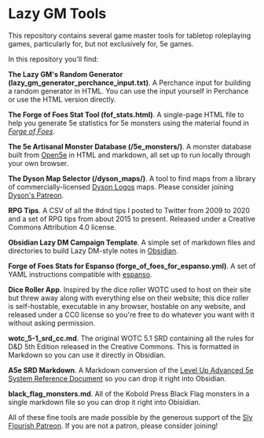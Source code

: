 # Lazy GM Tools

This repository contains several game master tools for tabletop roleplaying games, particularly for, but not exclusively for, 5e games.

In this repository you'll find:

**The Lazy GM's Random Generator (lazy_gm_generator_perchance_input.txt)**. A Perchance input for building a random generator in HTML. You can use the input yourself in Perchance or use the HTML version directly.

**The Forge of Foes Stat Tool (fof_stats.html)**. A single-page HTML file to help you generate 5e statistics for 5e monsters using the material found in *[Forge of Foes](https://shop.slyflourish.com/collections/the-lazy-dungeon-master-series/products/forge-of-foes)*.

**The 5e Artisanal Monster Database (/5e_monsters/)**. A monster database built from [Open5e](https://open5e.com) in HTML and markdown, all set up to run locally through your own browser.

**The Dyson Map Selector (/dyson_maps/)**. A tool to find maps from a library of commercially-licensed [Dyson Logos](https://dysonlogos.blog) maps. Please consider joining [Dyson's Patreon](https://www.patreon.com/dysonlogos/).

**RPG Tips**. A CSV of all the #dnd tips I posted to Twitter from 2009 to 2020 and a set of RPG tips from about 2015 to present. Released under a Creative Commons Attribution 4.0 license.

**Obsidian Lazy DM Campaign Template**. A simple set of markdown files and directories to build Lazy DM-style notes in [Obsidian](https://obsidian.md/).

**Forge of Foes Stats for Espanso (forge_of_foes_for_espanso.yml)**. A set of YAML instructions compatible with [espanso](https://espanso.org/).

**Dice Roller App**. Inspired by the dice roller WOTC used to host on their site but threw away along with everything else on their website; this dice roller is self-hostable, executable in any browser, hostable on any website, and released under a CC0 license so you're free to do whatever you want with it without asking permission.

**wotc_5-1_srd_cc.md**. The original WOTC 5.1 SRD containing all the rules for D&D 5th Edition released in the Creative Commons. This is formatted in Markdown so you can use it directly in Obsidian.

**A5e SRD Markdown**. A Markdown conversion of the [Level Up Advanced 5e System Reference Document](https://a5esrd.com/a5esrd) so you can drop it right into Obsidian.

**black_flag_monsters.md**. All of the Kobold Press Black Flag monsters in a single markdown file so you can drop it right into Obisidian.

All of these fine tools are made possible by the generous support of the [Sly Flourish Patreon](https://www.patreon.com/slyflourish). If you are not a patron, please consider joining!